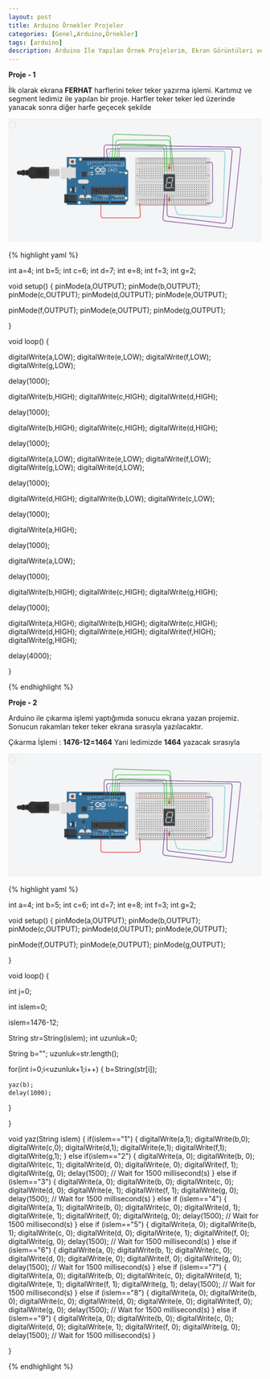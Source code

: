 ```yaml
---
layout: post
title: Arduino Örnekler Projeler
categories: [Genel,Arduino,Örnekler]
tags: [arduino]
description: Arduino İle Yapılan Örnek Projelerim, Ekran Görüntüleri ve Kodlarıyla
---
```


**Proje - 1**

 
İlk olarak ekrana **FERHAT** harflerini teker teker yazırma işlemi. Kartımız ve segment ledimiz ile yapılan
bir proje. Harfler teker teker led üzerinde yanacak sonra diğer harfe geçecek şekilde 


<img src="https://raw.githubusercontent.com/ferhatakbulut/ferhatakbulut.github.io/main/image/ar1.png">



{% highlight yaml %}

int a=4;
int b=5;
int c=6;
int d=7;
int e=8;
int f=3;
int g=2;



void setup()
{
  pinMode(a,OUTPUT);
  pinMode(b,OUTPUT);
  pinMode(c,OUTPUT);
  pinMode(d,OUTPUT);
  pinMode(e,OUTPUT);
  
  pinMode(f,OUTPUT);
  pinMode(e,OUTPUT);
  pinMode(g,OUTPUT);
  
  
}


void loop()
{
  
  digitalWrite(a,LOW);
  digitalWrite(e,LOW);
  digitalWrite(f,LOW);
  digitalWrite(g,LOW);
  
  
  delay(1000);
  
  digitalWrite(b,HIGH);
  digitalWrite(c,HIGH);
  digitalWrite(d,HIGH);
  
  delay(1000);
  
  digitalWrite(b,HIGH);
  digitalWrite(c,HIGH);
  digitalWrite(d,HIGH);
  
  delay(1000);
  
  digitalWrite(a,LOW);
  digitalWrite(e,LOW);
  digitalWrite(f,LOW);
  digitalWrite(g,LOW);
  digitalWrite(d,LOW);
  
  delay(1000);
  
  digitalWrite(d,HIGH);
  digitalWrite(b,LOW);
  digitalWrite(c,LOW);
  
  delay(1000);
  
  digitalWrite(a,HIGH);
  
  delay(1000);
  
  digitalWrite(a,LOW);
  
  delay(1000);
  
  digitalWrite(b,HIGH);
  digitalWrite(c,HIGH);
  digitalWrite(g,HIGH);
  
  delay(1000);
  
  
  digitalWrite(a,HIGH);
  digitalWrite(b,HIGH);
  digitalWrite(c,HIGH);
  digitalWrite(d,HIGH);
  digitalWrite(e,HIGH);
  digitalWrite(f,HIGH);
  digitalWrite(g,HIGH);
  
  delay(4000);
  
  
}

{% endhighlight %}



**Proje - 2**


Arduino ile çıkarma işlemi yaptığımıda sonucu ekrana yazan projemiz. Sonucun rakamları teker teker ekrana sırasıyla 
yazılacaktır.

Çıkarma İşlemi : **1476-12=1464** Yani ledimizde **1464** yazacak sırasıyla

<img src="https://raw.githubusercontent.com/ferhatakbulut/ferhatakbulut.github.io/main/image/ar1.png">


{% highlight yaml %}

int a=4;
int b=5;
int c=6;
int d=7;
int e=8;
int f=3;
int g=2;



void setup()
{
  pinMode(a,OUTPUT);
  pinMode(b,OUTPUT);
  pinMode(c,OUTPUT);
  pinMode(d,OUTPUT);
  pinMode(e,OUTPUT);
  
  pinMode(f,OUTPUT);
  pinMode(e,OUTPUT);
  pinMode(g,OUTPUT);
  
  
  
  
}


void loop()
{
  
  
  int j=0;
  
  int islem=0;
  
  islem=1476-12;
  
  String str=String(islem);
  int uzunluk=0;
  
  String b="";
  uzunluk=str.length();
  
  
  
  for(int i=0;i<uzunluk+1;i++)
  {
  	b=String(str[i]);
  
    yaz(b);
    delay(1000);
  }
  
  
  
  
}

void yaz(String islem)
{
   if(islem=="1")
  {
    digitalWrite(a,1);
    digitalWrite(b,0);
    digitalWrite(c,0);
    digitalWrite(d,1);
    digitalWrite(e,1);
    digitalWrite(f,1);
    digitalWrite(g,1);
  }
  else if(islem=="2")
  {
    digitalWrite(a, 0);
    digitalWrite(b, 0);
    digitalWrite(c, 1);
    digitalWrite(d, 0);
    digitalWrite(e, 0);
    digitalWrite(f, 1);
    digitalWrite(g, 0);
    delay(1500); // Wait for 1500 millisecond(s)
  }
  else if (islem=="3")
  {
    digitalWrite(a, 0);
    digitalWrite(b, 0);
    digitalWrite(c, 0);
    digitalWrite(d, 0);
    digitalWrite(e, 1);
    digitalWrite(f, 1);
    digitalWrite(g, 0);
    delay(1500); // Wait for 1500 millisecond(s)
  }
  else if (islem=="4")
  {
    digitalWrite(a, 1);
    digitalWrite(b, 0);
    digitalWrite(c, 0);
    digitalWrite(d, 1);
    digitalWrite(e, 1);
    digitalWrite(f, 0);
    digitalWrite(g, 0);
    delay(1500); // Wait for 1500 millisecond(s)
  }
  else if (islem=="5")
  {
    digitalWrite(a, 0);
    digitalWrite(b, 1);
    digitalWrite(c, 0);
    digitalWrite(d, 0);
    digitalWrite(e, 1);
    digitalWrite(f, 0);
    digitalWrite(g, 0);
    delay(1500); // Wait for 1500 millisecond(s)
  }
  else if (islem=="6")
  {
    digitalWrite(a, 0);
    digitalWrite(b, 1);
    digitalWrite(c, 0);
    digitalWrite(d, 0);
    digitalWrite(e, 0);
    digitalWrite(f, 0);
    digitalWrite(g, 0);
    delay(1500); // Wait for 1500 millisecond(s)
  }
  else if (islem=="7")
  {
    digitalWrite(a, 0);
    digitalWrite(b, 0);
    digitalWrite(c, 0);
    digitalWrite(d, 1);
    digitalWrite(e, 1);
    digitalWrite(f, 1);
    digitalWrite(g, 1);
    delay(1500); // Wait for 1500 millisecond(s)
  }
  else if (islem=="8")
  {
    digitalWrite(a, 0);
    digitalWrite(b, 0);
    digitalWrite(c, 0);
    digitalWrite(d, 0);
    digitalWrite(e, 0);
    digitalWrite(f, 0);
    digitalWrite(g, 0);
    delay(1500); // Wait for 1500 millisecond(s)
  }
  else if (islem=="9")
  {
    digitalWrite(a, 0);
    digitalWrite(b, 0);
    digitalWrite(c, 0);
    digitalWrite(d, 0);
    digitalWrite(e, 1);
    digitalWrite(f, 0);
    digitalWrite(g, 0);
    delay(1500); // Wait for 1500 millisecond(s)
  }
    
  
}

{% endhighlight %}